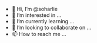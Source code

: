 - 👋 Hi, I’m @soharlie
- 👀 I’m interested in ...
- 🌱 I’m currently learning ...
- 💞️ I’m looking to collaborate on ...
- 📫 How to reach me ...

<!---
soharlie/soharlie is a ✨ special ✨ repository because its `README.md` (this file) appears on your GitHub profile.
You can click the Preview link to take a look at your changes.
--->
